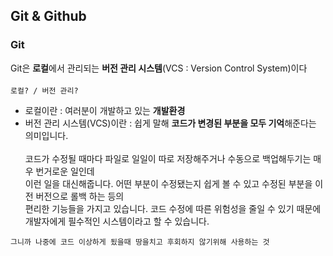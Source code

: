 ## Git & Github

### Git
Git은 <strong>로컬</strong>에서 관리되는 <strong>버전 관리 시스템</strong>(VCS : Version Control System)이다<br/><br/>
`로컬? / 버전 관리?`<br/>
- 로컬이란 : 여러분이 개발하고 있는 <strong>개발환경</strong><br/>
- 버전 관리 시스템(VCS)이란 : 쉽게 말해 <strong>코드가 변경된 부분을 모두 기억</strong>해준다는 의미입니다.<br/><br/>
코드가 수정될 때마다 파일로 일일이 따로 저장해주거나 수동으로 백업해두기는 매우 번거로운 일인데<br/>
이런 일을 대신해줍니다. 어떤 부분이 수정됐는지 쉽게 볼 수 있고 수정된 부분을 이전 버전으로 롤백 하는 등의<br/>
편리한 기능들을 가지고 있습니다. 코드 수정에 따른 위험성을 줄일 수 있기 때문에 개발자에게 필수적인 시스템이라고 할 수 있습니다.</br>

`그니까 나중에 코드 이상하게 됬을때 땅을치고 후회하지 않기위해 사용하는 것`<br/>

